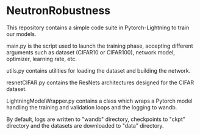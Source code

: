 # NeutronRobustness

This repository contains a simple code suite in Pytorch-Lightning to train our models.

main.py is the script used to launch the training phase, accepting different arguments such as dataset (CIFAR10 or
CIFAR100), network model, optimizer, learning rate, etc.

utils.py contains utilities for loading the dataset and building the network.

resnetCIFAR.py contains the ResNets architectures designed for the CIFAR dataset.

LightningModelWrapper.py contains a class which wraps a Pytorch model handling the training and validation loops and the
logging to wandb.

By default, logs are written to "wandb" directory, checkpoints to "ckpt" directory and the datasets are
downloaded to "data" directory.
